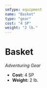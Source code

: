 ```yaml
---
smType: equipment
name: "Basket"
type: "gear"
cost: "4 SP"
weight: "2 lb."
---
```


# Basket
*Adventuring Gear*

- **Cost:** 4 SP
- **Weight:** 2 lb.
